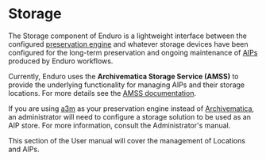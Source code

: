 # Storage

The Storage component of Enduro is a lightweight interface between the
configured [preservation engine] and whatever storage devices have been
configured for the long-term preservation and ongoing maintenance of [AIPs][AIP]
produced by Enduro workflows.

Currently, Enduro uses the **Archivematica Storage Service (AMSS)** to provide
the underlying functionality for managing AIPs and their storage locations. For
more details see the [AMSS documentation][AMSS].

If you are using [a3m] as your preservation engine instead of [Archivematica],
an administrator will need to configure a storage solution to be used as an AIP
store. For more information, consult the Administrator's manual.

This section of the User manual will cover the management of Locations and AIPs.

[a3m]: https://github.com/artefactual-labs/a3m
[AIP]: ../glossary.md#archival-information-package-aip
[AMSS]: https://www.archivematica.org/docs/storage-service-latest/
[Archivematica]: https://archivematica.org
[preservation engine]: ../glossary.md#preservation-engine
